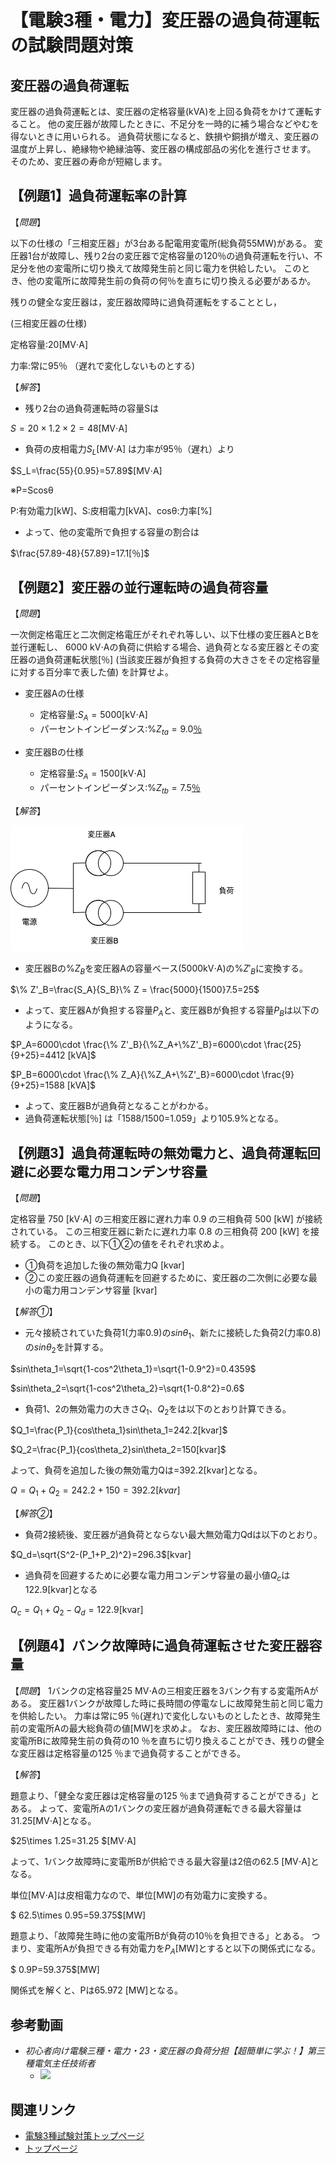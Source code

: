 # 【電験3種・電力】変圧器の過負荷運転の試験問題対策

## 変圧器の過負荷運転

変圧器の過負荷運転とは、変圧器の定格容量(kVA)を上回る負荷をかけて運転すること。
他の変圧器が故障したときに、不足分を一時的に補う場合などやむを得ないときに用いられる。
過負荷状態になると、鉄損や銅損が増え、変圧器の温度が上昇し、絶縁物や絶縁油等、変圧器の構成部品の劣化を進行させます。
そのため、変圧器の寿命が短縮します。

## 【例題1】過負荷運転率の計算


【*問題*】

以下の仕様の「三相変圧器」が3台ある配電用変電所(総負荷55MW)がある。
変圧器1台が故障し、残り2台の変圧器で定格容量の120％の過負荷運転を行い、不足分を他の変電所に切り換えて故障発生前と同じ電力を供給したい。
このとき、他の変電所に故障発生前の負荷の何％を直ちに切り換える必要があるか。

残りの健全な変圧器は，変圧器故障時に過負荷運転をすることとし，

(三相変圧器の仕様)

定格容量:20[MV⋅A]

力率:常に95％ （遅れで変化しないものとする)


【*解答*】

- 残り2台の過負荷運転時の容量Sは

$S=20\times 1.2 \times 2=48$[MV⋅A]

- 負荷の皮相電力$S_L$[MV⋅A] は力率が95％（遅れ）より

$S_L=\frac{55}{0.95}=57.89$[MV⋅A]

※P=Scosθ

P:有効電力[kW]、S:皮相電力[kVA]、cosθ:力率[%]

- よって、他の変電所で負担する容量の割合は

$\frac{57.89-48}{57.89}=17.1[％]$

## 【例題2】変圧器の並行運転時の過負荷容量

【*問題*】

一次側定格電圧と二次側定格電圧がそれぞれ等しい、以下仕様の変圧器AとBを並行運転し、 6000 kV⋅Aの負荷に供給する場合、過負荷となる変圧器とその変圧器の過負荷運転状態[％] (当該変圧器が負担する負荷の大きさをその定格容量に対する百分率で表した値) を計算せよ。

- 変圧器Aの仕様
    - 定格容量:$S_A=5000$[kV⋅A]
    - パーセントインピーダンス:$\% Z_{ta}=9.0$[％](自己容量ベース)



- 変圧器Bの仕様
    - 定格容量:$S_A=1500$[kV⋅A]
    - パーセントインピーダンス:$\% Z_{tb}=7.5$[％](自己容量ベース)


【*解答*】

![回路](./assets/10-2-1.png) 

- 変圧器Bの$\% Z_B$を変圧器Aの容量ベース(5000kV⋅A)の$\% Z'_B$に変換する。

$\% Z'_B=\frac{S_A}{S_B}\% Z = \frac{5000}{1500}7.5=25$

- よって、変圧器Aが負担する容量$P_A$と、変圧器Bが負担する容量$P_B$は以下のようになる。

$P_A=6000\cdot \frac{\% Z'_B}{\%Z_A+\%Z'_B}=6000\cdot \frac{25}{9+25}=4412 [kVA]$

$P_B=6000\cdot \frac{\% Z_A}{\%Z_A+\%Z'_B}=6000\cdot \frac{9}{9+25}=1588 [kVA]$

- よって、変圧器Bが過負荷となることがわかる。
- 過負荷運転状態[％] は「1588/1500=1.059」より105.9%となる。

## 【例題3】過負荷運転時の無効電力と、過負荷運転回避に必要な電力用コンデンサ容量

【*問題*】

定格容量 750 [kV⋅A] の三相変圧器に遅れ力率 0.9 の三相負荷 500 [kW] が接続されている。
この三相変圧器に新たに遅れ力率 0.8 の三相負荷 200 [kW] を接続する。
このとき、以下①②の値をそれぞれ求めよ。
- ①負荷を追加した後の無効電力Q [kvar] 
- ②この変圧器の過負荷運転を回避するために、変圧器の二次側に必要な最小の電力用コンデンサ容量 [kvar] 

【*解答①*】

- 元々接続されていた負荷1(力率0.9)の$sin\theta_1$、新たに接続した負荷2(力率0.8)の$sin\theta_2$を計算する。

$sin\theta_1=\sqrt{1-cos^2\theta_1}=\sqrt{1-0.9^2}=0.4359$ 

$sin\theta_2=\sqrt{1-cos^2\theta_2}=\sqrt{1-0.8^2}=0.6$ 

- 負荷1、2の無効電力の大きさ$Q_1$、$Q_2$をは以下のとおり計算できる。

$Q_1=\frac{P_1}{cos\theta_1}sin\theta_1=242.2[kvar]$ 

$Q_2=\frac{P_1}{cos\theta_2}sin\theta_2=150[kvar]$ 

よって、負荷を追加した後の無効電力Qは=392.2[kvar]となる。

$Q=Q_1+Q_2=242.2+150=392.2[kvar]$ 


【*解答②*】

- 負荷2接続後、変圧器が過負荷とならない最大無効電力Qdは以下のとおり。

$Q_d=\sqrt{S^2-(P_1+P_2)^2}=296.3$[kvar]


- 過負荷を回避するために必要な電力用コンデンサ容量の最小値$Q_c$は122.9[kvar]となる

$Q_c=Q_1+Q_2-Q_d=122.9$[kvar]

## 【例題4】バンク故障時に過負荷運転させた変圧器容量

【*問題*】
1バンクの定格容量25 MV⋅Aの三相変圧器を3バンク有する変電所Aがある。
変圧器1バンクが故障した時に長時間の停電なしに故障発生前と同じ電力を供給したい。
力率は常に95 ％(遅れ)で変化しないものとしたとき、故障発生前の変電所Aの最大総負荷の値[MW]を求めよ。
なお、変圧器故障時には、他の変電所Bに故障発生前の負荷の10 ％を直ちに切り換えることができ、残りの健全な変圧器は定格容量の125 ％まで過負荷することができる。

【*解答*】

題意より、「健全な変圧器は定格容量の125 ％まで過負荷することができる」とある。
よって、変電所Aの1バンクの変圧器が過負荷運転できる最大容量は31.25[MV⋅A]となる。

$25\times 1.25=31.25 $[MV⋅A]

よって、1バンク故障時に変電所Bが供給できる最大容量は2倍の62.5 [MV⋅A]となる。

単位[MV⋅A]は皮相電力なので、単位[MW]の有効電力に変換する。

$ 62.5\times 0.95=59.375$[MW] 

題意より、「故障発生時に他の変電所Bが負荷の10％を負担できる」とある。
つまり、変電所Aが負担できる有効電力を$P_A$[MW]とすると以下の関係式になる。

$ 0.9P=59.375$[MW] 

関係式を解くと、Pは65.972 [MW]となる。


## 参考動画

- *初心者向け電験三種・電力・23・変圧器の負荷分担【超簡単に学ぶ！】第三種電気主任技術者*
    - [![](https://img.youtube.com/vi/-CJ1sk7Zuds/0.jpg)](https://www.youtube.com/watch?v=-CJ1sk7Zuds)


## 関連リンク

- [電験3種試験対策トップページ](../index.md)
- [トップページ](../../../index.md)